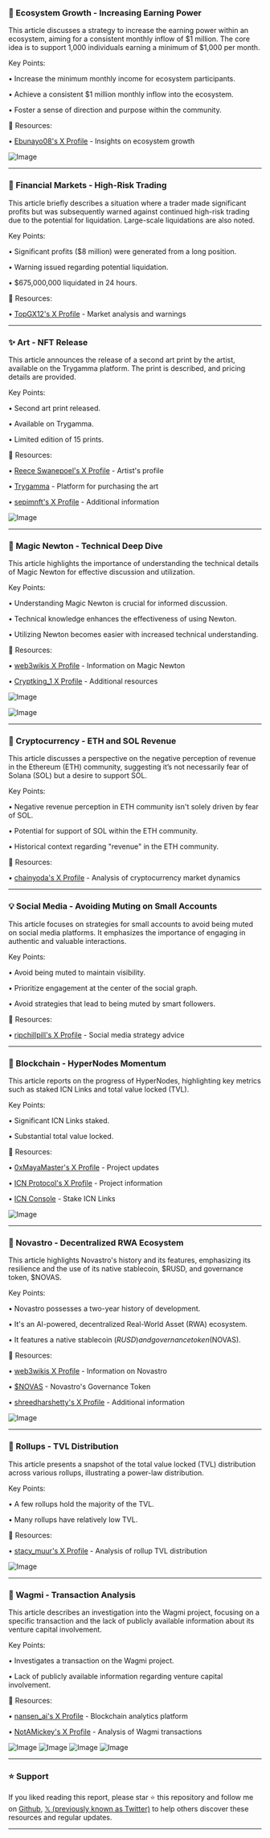 ### 🤖 Ecosystem Growth - Increasing Earning Power

This article discusses a strategy to increase the earning power within an ecosystem, aiming for a consistent monthly inflow of $1 million.  The core idea is to support 1,000 individuals earning a minimum of $1,000 per month.


Key Points:

• Increase the minimum monthly income for ecosystem participants.

• Achieve a consistent $1 million monthly inflow into the ecosystem.

• Foster a sense of direction and purpose within the community.


🔗 Resources:

• [Ebunayo08's X Profile](https://x.com/Ebunayo08) -  Insights on ecosystem growth

![Image](https://pbs.twimg.com/media/GrTCkqsXcAAKJhB?format=jpg&name=small)


---

### 🤖 Financial Markets - High-Risk Trading

This article briefly describes a situation where a trader made significant profits but was subsequently warned against continued high-risk trading due to the potential for liquidation.  Large-scale liquidations are also noted.

Key Points:

• Significant profits ($8 million) were generated from a long position.

• Warning issued regarding potential liquidation.

• $675,000,000 liquidated in 24 hours.


🔗 Resources:

• [TopGX12's X Profile](https://x.com/TopGX12) -  Market analysis and warnings


---

### ✨ Art - NFT Release

This article announces the release of a second art print by the artist, available on the Trygamma platform. The print is described, and pricing details are provided.


Key Points:

• Second art print released.

• Available on Trygamma.

• Limited edition of 15 prints.


🔗 Resources:

• [Reece Swanepoel's X Profile](https://x.com/ReeceSwanepoel) - Artist's profile

• [Trygamma](https://x.com/trygamma) - Platform for purchasing the art

• [sepimnft's X Profile](https://x.com/sepimnft) - Additional information

![Image](https://pbs.twimg.com/media/GrSCrD0XQAAs0Jx?format=jpg&name=small)


---

### 🤖 Magic Newton - Technical Deep Dive

This article highlights the importance of understanding the technical details of Magic Newton for effective discussion and utilization.

Key Points:

• Understanding Magic Newton is crucial for informed discussion.

•  Technical knowledge enhances the effectiveness of using Newton.

•  Utilizing Newton becomes easier with increased technical understanding.



🔗 Resources:

• [web3wikis X Profile](https://x.com/web3wikis) -  Information on Magic Newton

• [Cryptking_1 X Profile](https://x.com/Cryptking_1) -  Additional resources

![Image](https://pbs.twimg.com/media/GrR18rWXoAAI1Gj?format=jpg&name=small)

![Image](https://pbs.twimg.com/media/GrR1_giW4AAVU8I?format=jpg&name=small)


---

### 🤖 Cryptocurrency - ETH and SOL Revenue

This article discusses a perspective on the negative perception of revenue in the Ethereum (ETH) community, suggesting it’s not necessarily fear of Solana (SOL) but a desire to support SOL.


Key Points:

• Negative revenue perception in ETH community isn't solely driven by fear of SOL.

• Potential for support of SOL within the ETH community.

•  Historical context regarding "revenue" in the ETH community.



🔗 Resources:

• [chainyoda's X Profile](https://x.com/chainyoda) -  Analysis of cryptocurrency market dynamics



---

### 💡 Social Media - Avoiding Muting on Small Accounts

This article focuses on strategies for small accounts to avoid being muted on social media platforms.  It emphasizes the importance of engaging in authentic and valuable interactions.


Key Points:

• Avoid being muted to maintain visibility.

• Prioritize engagement at the center of the social graph.

• Avoid strategies that lead to being muted by smart followers.



🔗 Resources:

• [ripchillpill's X Profile](https://x.com/ripchillpill) -  Social media strategy advice


---

### 🚀 Blockchain - HyperNodes Momentum

This article reports on the progress of HyperNodes, highlighting key metrics such as staked ICN Links and total value locked (TVL).

Key Points:

• Significant ICN Links staked.

• Substantial total value locked.


🔗 Resources:

• [0xMayaMaster's X Profile](https://x.com/0xMayaMaster) - Project updates

• [ICN Protocol's X Profile](https://x.com/ICN_Protocol) -  Project information

• [ICN Console](http://console.icn.global) -  Stake ICN Links


![Image](https://pbs.twimg.com/amplify_video_thumb/1923415361539760128/img/l2BVTRReGqMPtk-m.jpg)

---

### 🤖 Novastro - Decentralized RWA Ecosystem

This article highlights Novastro's history and its features, emphasizing its resilience and the use of its native stablecoin, $RUSD, and governance token, $NOVAS.

Key Points:

• Novastro possesses a two-year history of development.

•  It's an AI-powered, decentralized Real-World Asset (RWA) ecosystem.

•  It features a native stablecoin ($RUSD) and governance token ($NOVAS).

🔗 Resources:

• [web3wikis X Profile](https://x.com/web3wikis) -  Information on Novastro

• [$NOVAS](https://x.com/search?q=%24NOVAS&src=cashtag_click) - Novastro's Governance Token

• [shreedharshetty's X Profile](https://x.com/shreedharshetty) - Additional information

![Image](https://pbs.twimg.com/media/GrNpkBpW8AATPsB?format=jpg&name=small)


---

### 🤖 Rollups - TVL Distribution

This article presents a snapshot of the total value locked (TVL) distribution across various rollups, illustrating a power-law distribution.

Key Points:

•  A few rollups hold the majority of the TVL.

•  Many rollups have relatively low TVL.


🔗 Resources:

• [stacy_muur's X Profile](https://x.com/stacy_muur) -  Analysis of rollup TVL distribution

![Image](https://pbs.twimg.com/media/GrPptCUbwAA9_aH?format=jpg&name=small)


---

### 🤖 Wagmi - Transaction Analysis

This article describes an investigation into the Wagmi project, focusing on a specific transaction and the lack of publicly available information about its venture capital involvement.


Key Points:

• Investigates a transaction on the Wagmi project.

•  Lack of publicly available information regarding venture capital involvement.


🔗 Resources:

• [nansen_ai's X Profile](https://x.com/nansen_ai) - Blockchain analytics platform

• [NotAMickey's X Profile](https://x.com/NotAMickey) -  Analysis of Wagmi transactions

![Image](https://pbs.twimg.com/media/GrP3QkUW0AAIby3?format=jpg&name=small)
![Image](https://pbs.twimg.com/media/GrP3ca4WMAAnc0J?format=jpg&name=small)
![Image](https://pbs.twimg.com/media/GrP3k72X0AA--5q?format=jpg&name=small)
![Image](https://pbs.twimg.com/media/GrP3xVxWkAAHGXy?format=jpg&name=360x360)


---

### ⭐️ Support

If you liked reading this report, please star ⭐️ this repository and follow me on [Github](https://github.com/Drix10), [𝕏 (previously known as Twitter)](https://x.com/DRIX_10_) to help others discover these resources and regular updates.

---